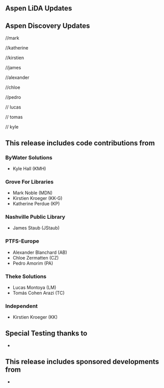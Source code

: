 ## Aspen LiDA Updates

## Aspen Discovery Updates
//mark 

//katherine

//kirstien

//james

//alexander

//chloe

//pedro

// lucas

// tomas

// kyle

## This release includes code contributions from
### ByWater Solutions
  - Kyle Hall (KMH)

### Grove For Libraries
  - Mark Noble (MDN)
  - Kirstien Kroeger (KK-G)
  - Katherine Perdue (KP)

### Nashville Public Library
  - James Staub (JStaub)

### PTFS-Europe
  - Alexander Blanchard (AB)
  - Chloe Zermatten (CZ)
  - Pedro Amorim (PA)

### Theke Solutions
  - Lucas Montoya (LM)
  - Tomás Cohen Arazi (TC)

### Independent
  - Kirstien Kroeger (KK)

## Special Testing thanks to
- 

## This release includes sponsored developments from
- 